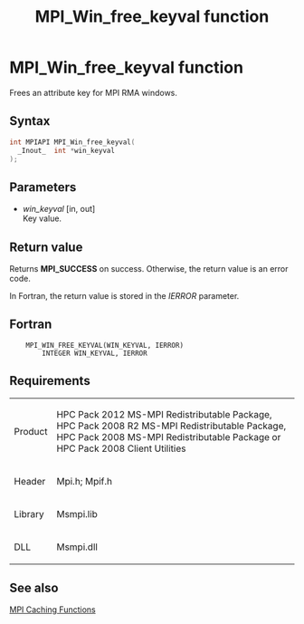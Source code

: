 ﻿---
title: MPI_Win_free_keyval function
TOCTitle: MPI_Win_free_keyval function
ms:assetid: 3fb0a67e-2aaa-4a33-9cb1-d6ee329219eb
ms:mtpsurl: https://msdn.microsoft.com/en-us/library/Dn520604(v=VS.85)
ms:contentKeyID: 59361075
ms.date: 03/28/2018
mtps_version: v=VS.85
f1_keywords:
- MPI_WIN_FREE_KEYVAL
- mpif/MPI_Win_free_keyval
- mpi/MPI_WIN_FREE_KEYVAL
dev_langs:
- C++
- C
---

# MPI\_Win\_free\_keyval function

Frees an attribute key for MPI RMA windows.

## Syntax

``` c++
int MPIAPI MPI_Win_free_keyval(
  _Inout_  int *win_keyval
);
```

## Parameters

  - *win\_keyval* \[in, out\]  
    Key value.

## Return value

Returns **MPI\_SUCCESS** on success. Otherwise, the return value is an error code.

In Fortran, the return value is stored in the *IERROR* parameter.

## Fortran

``` FORTRAN
    MPI_WIN_FREE_KEYVAL(WIN_KEYVAL, IERROR)
        INTEGER WIN_KEYVAL, IERROR
```

## Requirements

<table>
<colgroup>
<col/>
<col/>
</colgroup>
<tbody>
<tr class="odd">
<td><p>Product</p></td>
<td><p>HPC Pack 2012 MS-MPI Redistributable Package, HPC Pack 2008 R2 MS-MPI Redistributable Package, HPC Pack 2008 MS-MPI Redistributable Package or HPC Pack 2008 Client Utilities</p></td>
</tr>
<tr class="even">
<td><p>Header</p></td>
<td>Mpi.h;
Mpif.h</td>
</tr>
<tr class="odd">
<td><p>Library</p></td>
<td>Msmpi.lib</td>
</tr>
<tr class="even">
<td><p>DLL</p></td>
<td>Msmpi.dll</td>
</tr>
</tbody>
</table>


## See also

[MPI Caching Functions](mpi-caching-functions.md)

